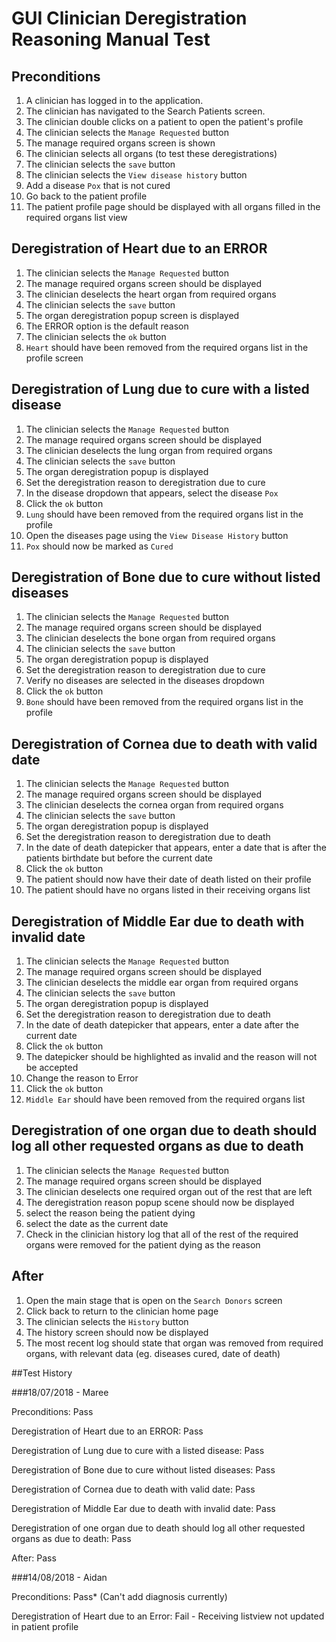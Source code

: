 # GUI Clinician Deregistration Reasoning Manual Test

## Preconditions
1. A clinician has logged in to the application.
2. The clinician has navigated to the Search Patients screen.
3. The clinician double clicks on a patient to open the patient's profile
4. The clinician selects the `Manage Requested` button
5. The manage required organs screen is shown
6. The clinician selects all organs (to test these deregistrations)
7. The clinician selects the `save` button 
8. The clinician selects the `View disease history` button
9. Add a disease `Pox` that is not cured
10. Go back to the patient profile
11. The patient profile page should be displayed with all organs filled in the required organs list view

## Deregistration of Heart due to an ERROR
1. The clinician selects the `Manage Requested` button
2. The manage required organs screen should be displayed
3. The clinician deselects the heart organ from required organs
4. The clinician selects the `save` button
5. The organ deregistration popup screen is displayed
6. The ERROR option is the default reason
7. The clinician selects the `ok` button
8. `Heart` should have been removed from the required organs list in the profile screen


## Deregistration of Lung due to cure with a listed disease
1. The clinician selects the `Manage Requested` button
2. The manage required organs screen should be displayed
3. The clinician deselects the lung organ from required organs
4. The clinician selects the `save` button
5. The organ deregistration popup is displayed
6. Set the deregistration reason to deregistration due to cure
7. In the disease dropdown that appears, select the disease `Pox`
8. Click the `ok` button
9. `Lung` should have been removed from the required organs list in the profile
10. Open the diseases page using the `View Disease History` button
11. `Pox` should now be marked as `Cured`

## Deregistration of Bone due to cure without listed diseases
1. The clinician selects the `Manage Requested` button
2. The manage required organs screen should be displayed
3. The clinician deselects the bone organ from required organs
4. The clinician selects the `save` button
5. The organ deregistration popup is displayed
6. Set the deregistration reason to deregistration due to cure
7. Verify no diseases are selected in the diseases dropdown
8. Click the `ok` button
9. `Bone` should have been removed from the required organs list in the profile

## Deregistration of Cornea due to death with valid date
1. The clinician selects the `Manage Requested` button
2. The manage required organs screen should be displayed
3. The clinician deselects the cornea organ from required organs
4. The clinician selects the `save` button
5. The organ deregistration popup is displayed
6. Set the deregistration reason to deregistration due to death
7. In the date of death datepicker that appears, enter a date that is after the patients birthdate but before the current date
8. Click the `ok` button
9. The patient should now have their date of death listed on their profile
10. The patient should have no organs listed in their receiving organs list

## Deregistration of Middle Ear due to death with invalid date
1. The clinician selects the `Manage Requested` button
2. The manage required organs screen should be displayed
3. The clinician deselects the middle ear organ from required organs
4. The clinician selects the `save` button
5. The organ deregistration popup is displayed
6. Set the deregistration reason to deregistration due to death
7. In the date of death datepicker that appears, enter a date after the current date
8. Click the `ok` button
9. The datepicker should be highlighted as invalid and the reason will not be accepted
10. Change the reason to Error
11. Click the `ok` button
12. `Middle Ear` should have been removed from the required organs list

## Deregistration of one organ due to death should log all other requested organs as due to death
1. The clinician selects the `Manage Requested` button
2. The manage required organs screen should be displayed
3. The clinician deselects one required organ out of the rest that are left
4. The deregistration reason popup scene should now be displayed
5. select the reason being the patient dying
6. select the date as the current date
7. Check in the clinician history log that all of the rest of the required organs were removed for the patient dying as the reason

## After
1. Open the main stage that is open on the `Search Donors` screen
2. Click back to return to the clinician home page
3. The clinician selects the `History` button
4. The history screen should now be displayed
5. The most recent log should state that organ was removed from required organs, with relevant data (eg. diseases cured, date of death)

##Test History

###18/07/2018 - Maree

Preconditions: Pass

Deregistration of Heart due to an ERROR: Pass

Deregistration of Lung due to cure with a listed disease: Pass

Deregistration of Bone due to cure without listed diseases: Pass

Deregistration of Cornea due to death with valid date: Pass

Deregistration of Middle Ear due to death with invalid date: Pass

Deregistration of one organ due to death should log all other requested organs as due to death: Pass

After: Pass

###14/08/2018 - Aidan

Preconditions: Pass* (Can't add diagnosis currently)

Deregistration of Heart due to an Error: Fail - Receiving listview not updated in patient profile
